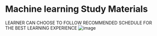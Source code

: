 # Machine learning Study Materials
LEARNER CAN CHOOSE TO FOLLOW RECOMMENDED SCHEDULE FOR THE BEST LEARNING EXPERIENCE
![image](https://user-images.githubusercontent.com/32620288/155176943-ee231259-27f1-4cda-90d2-57020ba2957d.png)
